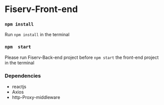 # Fiserv-Front-end

### `npm install`

Run `npm install` in the terminal

### `npm  start`

Please run Fiserv-Back-end project before `npm start` the front-end project in the terminal

### Dependencies
- reactjs
- Axios
- http-Proxy-middleware
